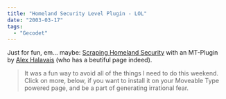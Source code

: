 ```yaml
---
title: "Homeland Security Level Plugin - LOL"
date: "2003-03-17"
tags:
  - "Gecodet"
---
```


Just for fun, em… maybe: [Scraping Homeland Security](http://alex.halavais.net/news/archives/000331.html "Halavais: News Archives") with an MT\-Plugin by [Alex Halavais](http://alex.halavais.net/news/) (who has a beutiful page indeed).

> It was a fun way to avoid all of the things I need to do this weekend. Click on more, below, if you want to install it on your Moveable Type powered page, and be a part of generating irrational fear.

